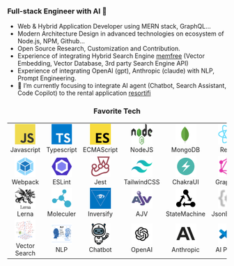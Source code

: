 ### Full-stack Engineer with AI 👋

- Web & Hybrid Application Developer using MERN stack, GraphQL...
- Modern Architecture Design in advanced technologies on ecosystem of Node.js, NPM, Github...
- Open Source Research, Customization and Contribution.
- Experience of integrating Hybrid Search Engine [memfree](https://www.memfree.me/) (Vector Embedding, Vector Database, 3rd party Search Engine API)
- Experience of integrating OpenAI (gpt), Anthropic (claude) with NLP, Prompt Engineering.
- 💖 I’m currently focusing to integrate AI agent (Chatbot, Search Assistant, Code Copilot) to the rental application [resortifi](https://resortifi.com/)

<h3 align="center">Favorite Tech</h3>
<div align="center">
<table align="center">
  <tr>
    <td align="center" width="96">
      <a href="https://developer.mozilla.org/en-US/docs/Web/JavaScript">
        <img src="./img/javascript.svg" width="48" height="48" alt="JavaScript" />
      </a>
      <br>Javascript
    </td>
    <td align="center" width="96">
      <a href="https://www.typescriptlang.org/">
        <img src="./img/typescript.svg" width="48" height="48" alt="TypeScript" />
      </a>
      <br>Typescript
    </td>
    <td align="center" width="96">
      <a href="https://ecma-international.org/publications-and-standards/standards/ecma-262/">
        <img src="./img/ecmascript.png" width="48" height="48" alt="TypeScript" />
      </a>
      <br>ECMAScript
    </td>
    <td align="center" width="96">
      <a href="https://nodejs.org/en">
        <img src="./img/nodejs.svg" width="48" height="48" alt="NodeJS" />
      </a>
      <br>NodeJS
    </td>
    <td align="center" width="96">
      <a href="https://www.mongodb.com/">
        <img src="./img/mongodb.svg" width="48" height="48" alt="MongoDB" />
      </a>
      <br>MongoDB
    </td>
    <td align="center" width="96">
      <a href="https://react.dev/">
        <img src="./img/react.svg" width="48" height="48" alt="React" />
      </a>
      <br>React
    </td>
    <td align="center" width="96">
      <a href="https://vitejs.dev/">
        <img src="./img/vite.svg" width="48" height="48" alt="ViteJS" />
      </a>
      <br>Vite
    </td>
  </tr>
  <tr>
    <td align="center" width="96">
      <a href="https://webpack.js.org/">
        <img src="./img/webpack.png" width="48" height="48" alt="Webpack" />
      </a>
      <br>Webpack
    </td>
    <td align="center" width="96">
      <a href="https://eslint.org/">
        <img src="./img/eslint.png" width="48" height="48" alt="ESLint" />
      </a>
      <br>ESLint
    </td>
    <td align="center" width="96">
      <a href="https://jestjs.io/">
        <img src="./img/jest.png" width="48" height="48" alt="Jest" />
      </a>
      <br>Jest
    </td>
    <td align="center" width="96">
      <a href="https://tailwindcss.com/">
        <img src="./img/tailwindcss.svg" width="48" height="48" alt="TailwindCSS" />
      </a>
      <br>TailwindCSS
    </td>
    <td align="center" width="96">
      <a href="https://v2.chakra-ui.com/">
        <img src="./img/chakra-ui.png" width="48" height="48" alt="ChakraUI" />
      </a>
      <br>ChakraUI
    </td>
    <td align="center" width="96">
      <a href="https://graphql.org/">
        <img src="./img/graphql.svg" width="48" height="48" alt="GraphQL" />
      </a>
      <br>GraphQL
    </td>
    <td align="center" width="96">
      <a href="https://www.apollographql.com/">
        <img src="./img/apollo.png" width="48" height="48" alt="ApolloGraphQL" />
      </a>
      <br>Apollo
    </td>
  </tr>
  <tr>
    <td align="center" width="96">
      <a href="https://lerna.js.org/">
        <img src="./img/lerna.svg" width="48" height="48" alt="LernaJS" />
      </a>
      <br>Lerna
    </td>
    <td align="center" width="96">
      <a href="https://moleculer.services/index.html">
        <img src="./img/moleculer.svg" width="48" height="48" alt="MoleculerJS" />
      </a>
      <br>Moleculer
    </td>    
    <td align="center" width="96">
      <a href="https://github.com/inversify/InversifyJS">
        <img src="./img/inversify.png" width="48" height="48" alt="InversifyJS" />
      </a>
      <br>Inversify
    </td>        
    <td align="center" width="96">
      <a href="https://ajv.js.org/">
        <img src="./img/ajv.svg" width="48" height="48" alt="AJV" />
      </a>
      <br>AJV
    </td>
    <td align="center" width="96">
      <a href="https://www.npmjs.com/package/xstate">
        <img src="./img/state-machine.svg" width="48" height="48" alt="State Machine" />
      </a>
      <br>StateMachine
    </td>
    <td align="center" width="96">
      <a href="https://www.npmjs.com/package/json-rules-engine">
        <img src="./img/json-engine.svg" width="48" height="48" alt="JsonEngine" />
      </a>
      <br>JsonEngine
    </td>
    <td align="center" width="96">
      <a href="https://www.npmjs.com/package/rrule">
        <img src="./img/rrule.svg" width="48" height="48" alt="RRule" />
      </a>
      <br>RRule
    </td>    
  </tr>
  <tr>
    <td align="center" width="96">
      <a href="https://www.mongodb.com/products/platform/atlas-vector-search">
        <img src="./img/vector-search.png" width="48" height="48" alt="Vector Search" />
      </a>
      <br>Vector Search
    </td>        
    <td align="center" width="96">
      <a href="https://github.com/axa-group/nlp.js">
        <img src="./img/nlp.png" width="48" height="48" alt="NLP" />
      </a>
      <br>NLP
    </td>
    <td align="center" width="96">
      <a href="https://github.com/FredrikOseberg/react-chatbot-kit">
        <img src="./img/chatbot.png" width="48" height="48" alt="Chatbot" />
      </a>
      <br>Chatbot
    </td>
    <td align="center" width="96">
      <a href="https://openai.com/">
        <img src="./img/openai.png" width="48" height="48" alt="OpenAI" />
      </a>
      <br>OpenAI
    </td>
    <td align="center" width="96">
      <a href="https://www.anthropic.com/">
        <img src="./img/anthropic.png" width="48" height="48" alt="Anthropic" />
      </a>
      <br>Anthropic
    </td>
    <td align="center" width="96">
      <a href="https://code.visualstudio.com/api">
        <img src="./img/vscode-extension.png" width="48" height="48" alt="VSCode Extension" />
      </a>
      <br>AI Plugin
    </td>
  </tr>
</table>
</div>

<!--
Here are some ideas to get you started:

- 🔭 I’m currently working on ...
- 🌱 I’m currently learning ...
- 👯 I’m looking to collaborate on ...
- 🤔 I’m looking for help with ...
- 💬 Ask me about ...
- 📫 How to reach me: ...
- 😄 Pronouns: ...
- ⚡ Fun fact: ...
-->
